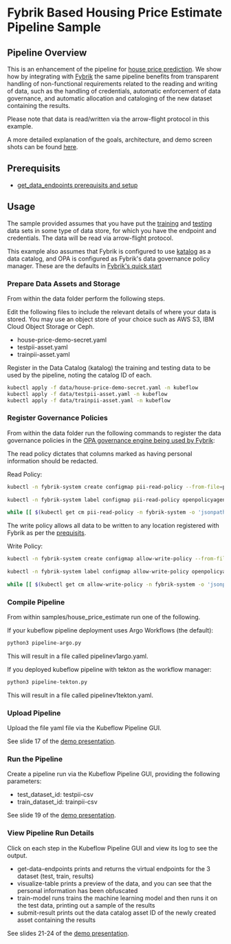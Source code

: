 # Fybrik Based Housing Price Estimate Pipeline Sample

## Pipeline Overview

This is an enhancement of the pipeline for [house price prediction](https://github.com/kubeflow/pipelines/tree/master/samples/contrib/versioned-pipeline-ci-samples/kaggle-ci-sample).  We show how by integrating with [Fybrik](https://fybrik.io/v1.0/) the same pipeline benefits from transparent handling of non-functional requirements related to the reading and writing of data, such as the handling of credentials, automatic enforcement of data governance, and automatic allocation and cataloging of the new dataset containing the results.  

Please note that data is read/written via the arrow-flight protocol in this example.

A more detailed explanation of the goals, architecture, and demo screen shots can be found [here](https://drive.google.com/file/d/1xn7pGe5pEAEZxnIzDdom9r7K6s78alcP/view?usp=sharing).

## Prerequisits

* [get_data_endpoints prerequisits and setup](../../get_data_endpoints/README.md)

## Usage

The sample provided assumes that you have put the [training](./data/trainwithpi.csv) and [testing](./data/testwithpi.csv) data sets in some type of data store, for which you have the endpoint and credentials.  The data will be read via arrow-flight protocol.

This example also assumes that Fybrik is configured to use [katalog](https://fybrik.io/v1.0/reference/katalog/) as a data catalog, and OPA is configured as Fybrik's data governance policy manager.  These are the defaults in [Fybrik's quick start](https://fybrik.io/v1.0/get-started/quickstart/)

### Prepare Data Assets and Storage

From within the data folder perform the following steps.

Edit the following files to include the relevant details of where your data is stored.  You may use an object store of your choice such as AWS S3, IBM Cloud Object Storage or Ceph.

* house-price-demo-secret.yaml
* testpii-asset.yaml
* trainpii-asset.yaml

Register in the Data Catalog (katalog) the training and testing data to be used by the pipeline, noting the catalog ID of each.

```bash
kubectl apply -f data/house-price-demo-secret.yaml -n kubeflow
kubectl apply -f data/testpii-asset.yaml -n kubeflow
kubectl apply -f data/trainpii-asset.yaml -n kubeflow
```

### Register Governance Policies

From within the data folder run the following commands to register the data governance policies in the [OPA governance engine being used by Fybrik](https://fybrik.io/v1.0/tasks/using-opa/):

The read policy dictates that columns marked as having personal information should be redacted.

Read Policy:

```bash
kubectl -n fybrik-system create configmap pii-read-policy --from-file=pii-read-policy.rego
		
kubectl -n fybrik-system label configmap pii-read-policy openpolicyagent.org/policy=rego
		
while [[ $(kubectl get cm pii-read-policy -n fybrik-system -o 'jsonpath={.metadata.annotations.openpolicyagent\.org/policy-status}') != '{"status":"ok"}' ]]; do echo "waiting for policy to be applied" && sleep 5; done
```

The write policy allows all data to be written to any location registered with Fybrik as per the [prequisits](../../get_data_endpoints/README.md).

Write Policy:

```bash
kubectl -n fybrik-system create configmap allow-write-policy --from-file=allow-write-policy.rego
		
kubectl -n fybrik-system label configmap allow-write-policy openpolicyagent.org/policy=rego
		
while [[ $(kubectl get cm allow-write-policy -n fybrik-system -o 'jsonpath={.metadata.annotations.openpolicyagent\.org/policy-status}') != '{"status":"ok"}' ]]; do echo "waiting for policy to be applied" && sleep 5; done

```

### Compile Pipeline

From within samples/house_price_estimate run one of the following.

If your kubeflow pipeline deployment uses Argo Workflows (the default):
```bash
python3 pipeline-argo.py
```
This will result in a file called pipelinev1argo.yaml.

If you deployed kubeflow pipeline with tekton as the workflow manager:

```bash
python3 pipeline-tekton.py
```
This will result in a file called pipelinev1tekton.yaml.

### Upload Pipeline

Upload the file yaml file via the Kubeflow Pipeline GUI.

See slide 17 of the [demo presentation](https://drive.google.com/file/d/1xn7pGe5pEAEZxnIzDdom9r7K6s78alcP/view?usp=sharing).

### Run the Pipeline

Create a pipeline run via the Kubeflow Pipeline GUI, providing the following parameters:

* test_dataset_id: testpii-csv
* train_dataset_id:  trainpii-csv

See slide 19 of the [demo presentation](https://drive.google.com/file/d/1xn7pGe5pEAEZxnIzDdom9r7K6s78alcP/view?usp=sharing).

### View Pipeline Run Details

Click on each step in the Kubeflow Pipeline GUI and view its log to see the output.  

* get-data-endpoints prints and returns the virtual endpoints for the 3 dataset (test, train, results)
* visualize-table prints a preview of the data, and you can see that the personal information has been obfuscated
* train-model runs trains the machine learning model and then runs it on the test data, printing out a sample of the results
* submit-result prints out the data catalog asset ID of the newly created asset containing the results

See slides 21-24 of the [demo presentation](https://drive.google.com/file/d/1xn7pGe5pEAEZxnIzDdom9r7K6s78alcP/view?usp=sharing).
